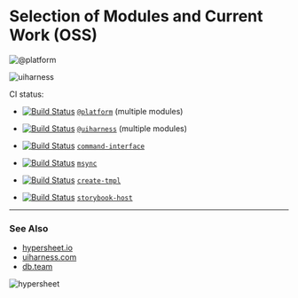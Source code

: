 # Selection of Modules and Current Work (OSS)

![@platform](https://user-images.githubusercontent.com/185555/52255812-f5e8cd80-2978-11e9-8baf-2d4b82b5f02c.png)

![uiharness](https://user-images.githubusercontent.com/185555/52250326-2ff7a680-295c-11e9-9471-8a45b1e6b909.png)




CI status:

- [![Build Status](https://travis-ci.org/uiharness/platform.svg?branch=master)](https://travis-ci.org/uiharness/platform) [`@platform`](https://github.com/uiharness/platform) (multiple modules)

- [![Build Status](https://travis-ci.org/uiharness/uiharness.svg?branch=master)](https://travis-ci.org/uiharness/uiharness) [`@uiharness`](https://github.com/uiharness/uiharness) (multiple modules)


- [![Build Status](https://travis-ci.org/philcockfield/command-interface.svg)](https://travis-ci.org/philcockfield/command-interface) [`command-interface`](https://github.com/philcockfield/command-interface)


- [![Build Status](https://travis-ci.org/philcockfield/msync.svg?branch=master)](https://travis-ci.org/philcockfield/msync) [`msync`](https://github.com/philcockfield/msync)


- [![Build Status](https://travis-ci.org/philcockfield/new-file.svg?branch=master)](https://travis-ci.org/philcockfield/create-tmpl) [`create-tmpl`](https://github.com/philcockfield/create-tmpl)



- [![Build Status](https://travis-ci.org/philcockfield/storybook-host.svg)](https://travis-ci.org/philcockfield/storybook-host) [`storybook-host`](https://github.com/philcockfield/storybook-host)



---



### See Also

- [hypersheet.io](http://hypersheet.io)
- [uiharness.com](http://uiharness.com)
- [db.team](http://db.team)


![hypersheet](https://user-images.githubusercontent.com/185555/52740070-1e3a9100-3037-11e9-8ee2-bfe2a6e5f2a2.png)

